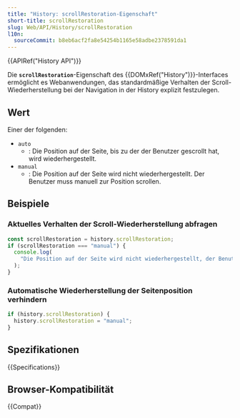 ```yaml
---
title: "History: scrollRestoration-Eigenschaft"
short-title: scrollRestoration
slug: Web/API/History/scrollRestoration
l10n:
  sourceCommit: b8eb6acf2fa8e54254b1165e58adbe2378591da1
---
```


{{APIRef("History API")}}

Die **`scrollRestoration`**-Eigenschaft des {{DOMxRef("History")}}-Interfaces ermöglicht es Webanwendungen, das standardmäßige Verhalten der Scroll-Wiederherstellung bei der Navigation in der History explizit festzulegen.

## Wert

Einer der folgenden:

- `auto`
  - : Die Position auf der Seite, bis zu der der Benutzer gescrollt hat, wird wiederhergestellt.
- `manual`
  - : Die Position auf der Seite wird nicht wiederhergestellt. Der Benutzer muss manuell zur Position scrollen.

## Beispiele

### Aktuelles Verhalten der Scroll-Wiederherstellung abfragen

```js
const scrollRestoration = history.scrollRestoration;
if (scrollRestoration === "manual") {
  console.log(
    "Die Position auf der Seite wird nicht wiederhergestellt, der Benutzer muss manuell scrollen.",
  );
}
```

### Automatische Wiederherstellung der Seitenposition verhindern

```js
if (history.scrollRestoration) {
  history.scrollRestoration = "manual";
}
```

## Spezifikationen

{{Specifications}}

## Browser-Kompatibilität

{{Compat}}
